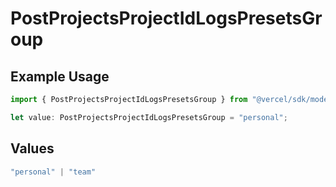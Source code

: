 # PostProjectsProjectIdLogsPresetsGroup

## Example Usage

```typescript
import { PostProjectsProjectIdLogsPresetsGroup } from "@vercel/sdk/models/postprojectsprojectidlogspresetsop.js";

let value: PostProjectsProjectIdLogsPresetsGroup = "personal";
```

## Values

```typescript
"personal" | "team"
```
